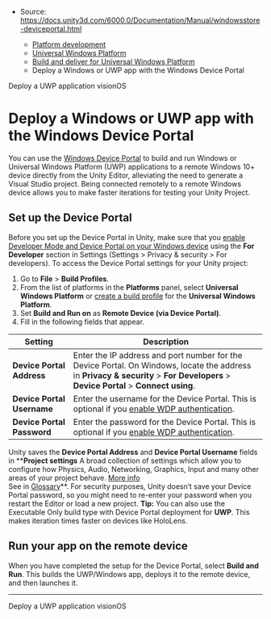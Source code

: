 * Source: https://docs.unity3d.com/6000.0/Documentation/Manual/windowsstore-deviceportal.html

  * [Platform development ](https://docs.unity3d.com/6000.0/Documentation/Manual/PlatformSpecific.html)
  * [Universal Windows Platform](https://docs.unity3d.com/6000.0/Documentation/Manual/WindowsStore.html)
  * [Build and deliver for Universal Windows Platform](https://docs.unity3d.com/6000.0/Documentation/Manual/uwp-building-and-delivering.html)
  * Deploy a Windows or UWP app with the Windows Device Portal


[](https://docs.unity3d.com/6000.0/Documentation/Manual/windowsstore-deployment.html)
Deploy a UWP application
[](https://docs.unity3d.com/6000.0/Documentation/Manual/visionOS.html)
visionOS
# Deploy a Windows or UWP app with the Windows Device Portal
You can use the [Windows Device Portal](https://learn.microsoft.com/en-us/windows/uwp/debug-test-perf/device-portal) to build and run Windows or Universal Windows Platform (UWP) applications to a remote Windows 10+ device directly from the Unity Editor, alleviating the need to generate a Visual Studio project. Being connected remotely to a remote Windows device allows you to make faster iterations for testing your Unity Project.
## Set up the Device Portal
Before you set up the Device Portal in Unity, make sure that you [enable Developer Mode and Device Portal on your Windows device](https://learn.microsoft.com/en-us/windows/uwp/debug-test-perf/device-portal) using the **For Developer** section in Settings (Settings > Privacy & security > For developers).
To access the Device Portal settings for your Unity project:
  1. Go to **File** > **Build Profiles**.
  2. From the list of platforms in the **Platforms** panel, select **Universal Windows Platform** or [create a build profile](https://docs.unity3d.com/6000.0/Documentation/Manual/create-build-profile.html) for the **Universal Windows Platform**.
  3. Set **Build and Run on** as **Remote Device (via Device Portal)**.
  4. Fill in the following fields that appear.

**Setting** | **Description**  
---|---  
**Device Portal Address** | Enter the IP address and port number for the Device Portal. On Windows, locate the address in **Privacy & security** > **For Developers** > **Device Portal** > **Connect using**.  
**Device Portal Username** | Enter the username for the Device Portal. This is optional if you [enable WDP authentication](https://learn.microsoft.com/en-us/windows/uwp/debug-test-perf/device-portal).  
**Device Portal Password** | Enter the password for the Device Portal. This is optional if you [enable WDP authentication](https://learn.microsoft.com/en-us/windows/uwp/debug-test-perf/device-portal).  
Unity saves the **Device Portal Address** and **Device Portal Username** fields in ****Project settings** A broad collection of settings which allow you to configure how Physics, Audio, Networking, Graphics, Input and many other areas of your project behave. [More info](https://docs.unity3d.com/6000.0/Documentation/Manual/comp-ManagerGroup.html)  
See in [Glossary](https://docs.unity3d.com/6000.0/Documentation/Manual/Glossary.html#ProjectSettings)**. For security purposes, Unity doesn’t save your Device Portal password, so you might need to re-enter your password when you restart the Editor or load a new project.
**Tip:** You can also use the Executable Only build type with Device Portal deployment for **UWP**. This makes iteration times faster on devices like HoloLens.
## Run your app on the remote device
When you have completed the setup for the Device Portal, select **Build and Run**. This builds the UWP/Windows app, deploys it to the remote device, and then launches it.
* * *
[](https://docs.unity3d.com/6000.0/Documentation/Manual/windowsstore-deployment.html)
Deploy a UWP application
[](https://docs.unity3d.com/6000.0/Documentation/Manual/visionOS.html)
visionOS

